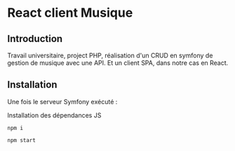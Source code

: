 # React client Musique

## Introduction

Travail universitaire, project PHP, réalisation d'un CRUD en symfony de gestion de musique avec une API. Et un client SPA, dans notre cas en React.

## Installation

Une fois le serveur Symfony exécuté :

Installation des dépendances JS
```
npm i
```
```
npm start
```
